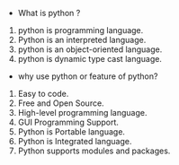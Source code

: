 * What is python ?     
1. python is programming language.  
1. Python is an interpreted language.  
1. python is an object-oriented language.    
1. python is dynamic type cast language.   
   
* why use python or feature of python?     
1. Easy to code.  
1. Free and Open Source.   
1. High-level programming language. 
1. GUI Programming Support.  
1. Python is Portable language.  
1. Python is Integrated language.  
1. Python supports modules and packages.    
